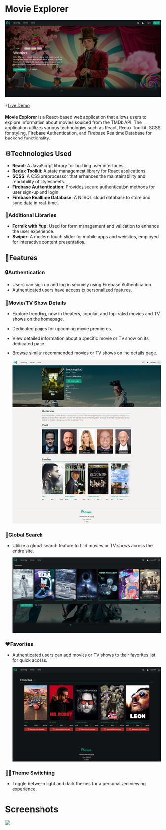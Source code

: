 # Movie Explorer

![Preview](public/assets/preview-homepage.png)

⚡️[Live Demo](https://aspen-movie-app.netlify.app/)

**Movie Explorer** is a React-based web application that allows users to explore information about movies sourced from the TMDb API. The application utilizes various technologies such as React, Redux Toolkit, SCSS for styling, Firebase Authentication, and Firebase Realtime Database for backend functionality.

## ⚙️Technologies Used

- **React**: A JavaScript library for building user interfaces.
- **Redux Toolkit**: A state management library for React applications.
- **SCSS**: A CSS preprocessor that enhances the maintainability and readability of stylesheets.
- **Firebase Authentication**: Provides secure authentication methods for user sign-up and login.
- **Firebase Realtime Database**: A NoSQL cloud database to store and sync data in real-time.

### 💠Additional Libraries

- **Formik with Yup**: Used for form management and validation to enhance the user experience.
- **Swiper**: A modern touch slider for mobile apps and websites, employed for interactive content presentation.

## 📝Features

### 🔒Authentication
- Users can sign up and log in securely using Firebase Authentication.
- Authenticated users have access to personalized features.
  

### 🎥Movie/TV Show Details
- Explore trending, now in theaters, popular, and top-rated movies and TV shows on the homepage.
- Dedicated pages for upcoming movie premieres.
- View detailed information about a specific movie or TV show on its dedicated page.
- Browse similar recommended movies or TV shows on the details page.

  ![](public/assets/preview-movie-page.png)
  

### 🔎Global Search
- Utilize a global search feature to find movies or TV shows across the entire site.

  ![](public/assets/preview-search.png)
  

### ❤️Favorites
- Authenticated users can add movies or TV shows to their favorites list for quick access.
 
  ![](public/assets/preview-favorites.png)
  

### 🌚🌝Theme Switching
- Toggle between light and dark themes for a personalized viewing experience.


# Screenshots

  ![](public/assets/preview-homepage-full.png)
